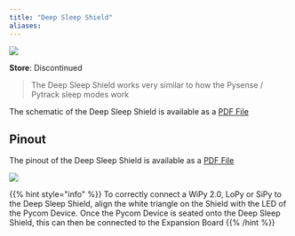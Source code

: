```yaml
---
title: "Deep Sleep Shield"
aliases:
---
```


![](/gitbook/assets/deepsleep-image-1.jpg)

**Store**: Discontinued


>The Deep Sleep Shield works very similar to how the Pysense / Pytrack sleep modes work

The schematic of the Deep Sleep Shield is available as a [PDF File](/gitbook/assets/deepsleep-schematic.pdf)


## Pinout

The pinout of the Deep Sleep Shield is available as a [PDF File](/gitbook/assets/deepsleep-pinout.pdf)


![](/gitbook/assets/deepsleep-pinout.png)

{{% hint style="info" %}}
To correctly connect a WiPy 2.0, LoPy or SiPy to the Deep Sleep Shield, align the white triangle on the Shield with the LED of the Pycom Device. Once the Pycom Device is seated onto the Deep Sleep Shield, this can then be connected to the Expansion Board
{{% /hint %}}


